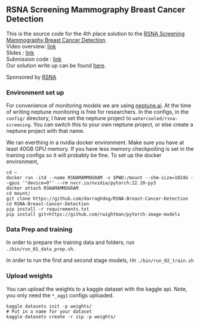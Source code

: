 ## RSNA Screening Mammography Breast Cancer Detection

This is the source code for the 4th place solution to the [RSNA Screening Mammography Breast Cancer Detection](https://www.kaggle.com/competitions/rsna-breast-cancer-detection/).  
Video overview: [link](TBD)  
Slides : [link](TBD)  
Submission code : [link](https://www.kaggle.com/code/darraghdog/4th-place-submission/notebook)  
Our solution write up can be found [here](https://www.kaggle.com/competitions/rsna-breast-cancer-detection/discussion/391208).
  
Sponsored by [RSNA](https://www.rsna.org/)
   

### Environment set up

For convenience of monitoring models we are using [neptune.ai](https://neptune.ai/home). At the time of writing neptune monitoring is free for researchers.
In the configs, in the `config/` directory, I have set the neptune project to `watercooled/rsna-screening`. 
You can switch this to your own neptune project, or else create a neptune project with that name.
   
We ran everthing in a nvidia docker environment. Make sure you have at least 40GB GPU memory. If you have less memory checkpoiting is set in the training configs so it will probably be fine. To set up the docker environment, 
``` 
cd ~
docker run -itd --name RSNAMAMMOGRAM -v $PWD:/mount --shm-size=1024G --gpus '"device=0"' --rm nvcr.io/nvidia/pytorch:22.10-py3
docker attach RSNAMAMMOGRAM
cd mount/
git clone https://github.com/darraghdog/RSNA-Breast-Cancer-Detection
cd RSNA-Breast-Cancer-Detection
pip install -r requirements.txt
pip install git+https://github.com/rwightman/pytorch-image-models
```

### Data Prep and training

In order to prepare the training data and folders, run `./bin/run_01_data_prep.sh`. 

In order to run the first and second stage models, rin `./bin/run_02_train.sh`

### Upload weights

You can upload the weights to a kaggle dataset with the kaggle api. Note, you only need the `*_agg1` configs uploaded. 
```
kaggle datasets init -p weights/
# Put in a name for your dataset
kaggle datasets create -r zip -p weights/
```
